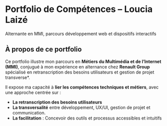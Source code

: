 # Portfolio de Compétences – Loucia Laizé
Alternante en MMI, parcours développement web et dispositifs interactifs

## À propos de ce portfolio
Ce portfolio illustre mon parcours en **Métiers du Multimédia et de l’Internet (MMI)**, conjugué à mon expérience en alternance chez **Renault Group**
spécialisé en retranscription des besoins utilisateurs et gestion de projet transverse*.

Il expose ma capacité à **lier les compétences techniques et métiers**, avec une approche centrée sur :
- **La retranscription des besoins utilisateurs**
- **La transversalité** entre développement, UX/UI, gestion de projet et communication.
- **La facilitation** : Concevoir des outils et processus accessibles et intuitifs

